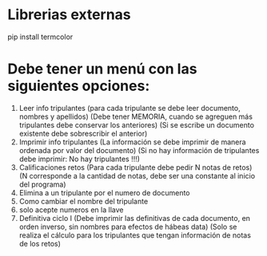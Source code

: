  # Librerias externas
 pip install termcolor
 
 # Debe tener un menú con las siguientes opciones:
 1. Leer info tripulantes
  (para cada tripulante se debe leer documento, nombres y apellidos)
  (Debe tener MEMORIA, cuando se agreguen más tripulantes debe conservar los anteriores)
  (Si se escribe un  documento existente debe sobrescribir el anterior)
 2. Imprimir info tripulantes
  (La información se debe imprimir de manera ordenada por valor del documento)
  (Si no hay información de tripulantes debe imprimir: No hay tripulantes !!!)
 3. Calificaciones retos
  (Para cada tripulante debe pedir N notas de retos)
  (N corresponde a la cantidad de notas, debe ser una constante al inicio del programa)
 4. Elimina a un tripulante por el numero de documento
 5. Como cambiar el nombre del tripulante
 6. solo acepte numeros en la llave 
 7. Definitiva ciclo I
  (Debe imprimir las definitivas de cada documento, en orden inverso, sin nombres para efectos de hábeas data)
  (Solo se realiza el cálculo para los tripulantes que tengan información de notas de los retos)